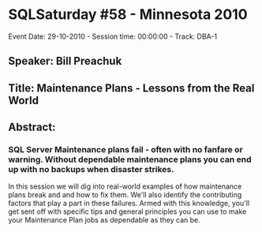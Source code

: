 # SQLSaturday #58 - Minnesota 2010
Event Date: 29-10-2010 - Session time: 00:00:00 - Track: DBA-1
## Speaker: Bill Preachuk
## Title: Maintenance Plans - Lessons from the Real World
## Abstract:
### SQL Server Maintenance plans fail - often with no fanfare or warning. Without dependable maintenance plans you can end up with no backups when disaster strikes.    

In this session we will dig into real-world examples of how maintenance plans break and and how to fix them.  We'll also identify the contributing factors that play a part in these failures.  Armed with this knowledge, you'll get sent off with specific tips and general principles you can use to make your Maintenance Plan jobs as dependable as they can be. 
